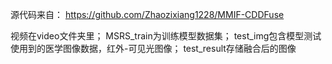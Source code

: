 源代码来自： https://github.com/Zhaozixiang1228/MMIF-CDDFuse


视频在video文件夹里；
MSRS_train为训练模型数据集；
test_img包含模型测试使用到的医学图像数据，红外-可见光图像；
test_result存储融合后的图像
